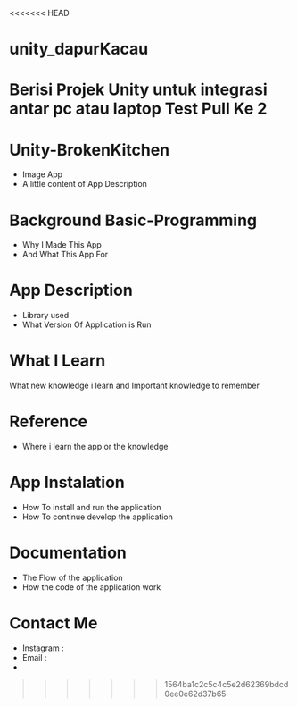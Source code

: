 <<<<<<< HEAD
# unity_dapurKacau
Berisi Projek Unity untuk integrasi antar pc atau laptop
Test Pull Ke 2
=======
# Unity-BrokenKitchen
- Image App
- A little content of App Description

# Background Basic-Programming
- Why I Made This App
- And What This App For
# App Description
- Library used
- What Version Of Application is Run

# What I Learn
What new knowledge i learn and Important knowledge to remember

# Reference
- Where i learn the app or the knowledge

# App Instalation
- How To install and run the application
- How To continue develop the application

# Documentation
- The Flow of the application
- How the code of the application work

# Contact Me
- Instagram :
- Email :
- 
>>>>>>> 1564ba1c2c5c4c5e2d62369bdcd0ee0e62d37b65
